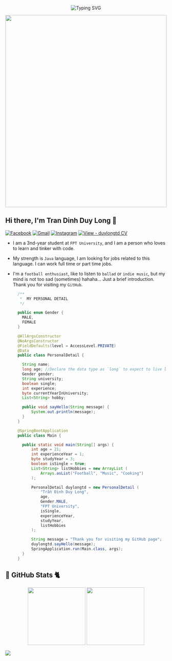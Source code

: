 
<p align="center">
  <img src="https://readme-typing-svg.herokuapp.com?font=Fira+Code&weight=500&size=25&pause=1000&color=55B4B0&width=435&lines=XAO+CH%C3%8CN+XIN+CH%C3%80O+%3E.%3C+" alt="Typing SVG" />
</p>

<div>
  <img src="https://64.media.tumblr.com/971f9f2f8753acb0fd8568b24afd1e0a/24e405a8028c52e5-84/s2048x3072/1b4d0d4e9f67cd8da66dc72e3986d7fd198a03fe.gifv" style="height: 600px; width: 100%; object-fit: contain;">
</div>

## Hi there, I'm Tran Dinh Duy Long 👋

[![Facebook](https://img.shields.io/badge/Facebook-1877F2?style=for-the-badge&logo=facebook&logoColor=white)](https://www.facebook.com/longkvui)
[![Gmail](https://img.shields.io/badge/Gmail-D14836?style=for-the-badge&logo=gmail&logoColor=white)](mailto:tranlong280403@gmail.com)
[![Instagram](https://img.shields.io/badge/Instagram-E4405F?style=for-the-badge&logo=instagram&logoColor=white)](https://www.instagram.com/lwng284/)
[![View - duylongtd CV](https://img.shields.io/badge/View-duylongtd_CV-2ea44f?style=for-the-badge&logo=https%3A%2F%2Fimages.vexels.com%2Fmedia%2Fusers%2F3%2F140030%2Fisolated%2Fpreview%2F521136d25b37386f49728b93d2e4e6fa-cv-icon.png&logoColor=white)](https://drive.google.com/file/d/14bMZN006bWcZxtRENY8r10wNB_K9jLc6/view?usp=sharing)


- I am a 3nd-year student at `FPT University`, and I am a person who loves to learn and tinker with code.
- My strength is `Java` language, I am looking for jobs related to this language. I can work full time or part time jobs.
- I'm a `football enthusiast`, like to listen to `ballad` or `indie music`, but my mind is not too sad (sometimes) hahaha... Just a brief introduction. Thank you for visiting my `GitHub`.
    
  ```Java
    /**
	 *  MY PERSONAL DETAIL
	 */
  
    public enum Gender {
      MALE,
      FEMALE
    }

    @AllArgsConstructor
    @NoArgsConstructor
    @FieldDefaults(level = AccessLevel.PRIVATE)
    @Data
    public class PersonalDetail {
  
      String name;
      long age; //Declare the data type as `long` to expect to live long
      Gender gender;
      String university;
      boolean single;
      int experience;
      byte currentYearInUniversity;
      List<String> hobby;

      public void sayHello(String message) {
          System.out.println(message);
      }
    }

    @SpringBootApplication
    public class Main {
  
      public static void main(String[] args) {
          int age = 21;
          int experienceYear = 1;
          byte studyYear = 3;
          boolean isSingle = true;
          List<String> listHobbies = new ArrayList (
              Arrays.asList("Football", "Music", "Cooking")
          );
  
          PersonalDetail duylongtd = new PersonalDetail (
              "Trần Đình Duy Long",
              age,
              Gender.MALE,
              "FPT University",
              isSingle,
              experienceYear,
              studyYear,
              listHobbies
          );

          String message = "Thank you for visiting my GitHub page";
          duylongtd.sayHello(message);
          SpringApplication.run(Main.class, args);
      }
    }
  ```

## 🐼 GitHub Stats 🐈
<p align="center">
  <img height="180em" src="https://github-readme-stats.vercel.app/api?username=duylongtd&show_icons=true&hide_border=true&&count_private=true&include_all_commits=true&theme=tokyonight" />
  <img height="180em" src="https://github-readme-stats.vercel.app/api/top-langs/?username=duylongtd&theme=dark&show_icons=true&hide_border=true&layout=compact&langs_count=8" />
</p>

![](https://komarev.com/ghpvc/?username=duylongtd&label=VISITOR+VIEW&color=ff69b4)

